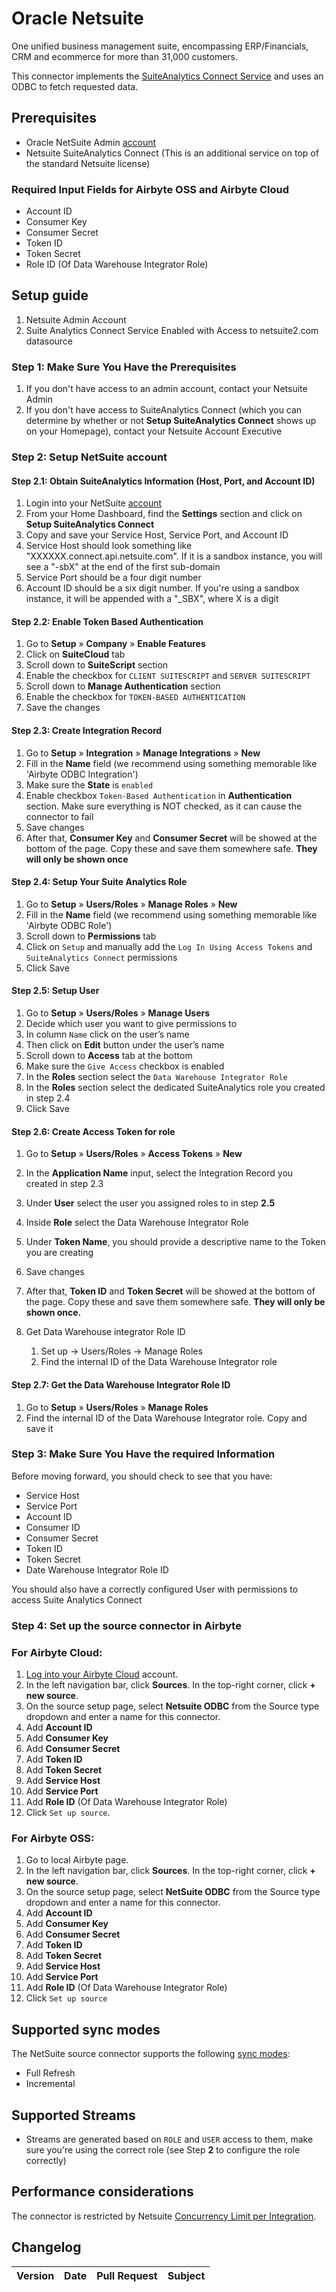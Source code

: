 # Oracle Netsuite

One unified business management suite, encompassing ERP/Financials, CRM and ecommerce for more than 31,000 customers.

This connector implements the [SuiteAnalytics Connect Service](https://www.netsuite.com/portal/products/analytics.shtml) and uses an ODBC to fetch requested data.

## Prerequisites

- Oracle NetSuite Admin [account](https://system.netsuite.com/pages/customerlogin.jsp?country=US)
- Netsuite SuiteAnalytics Connect (This is an additional service on top of the standard Netsuite license)

### Required Input Fields for Airbyte OSS and Airbyte Cloud

- Account ID
- Consumer Key
- Consumer Secret
- Token ID
- Token Secret
- Role ID (Of Data Warehouse Integrator Role)

## Setup guide

1. Netsuite Admin Account
2. Suite Analytics Connect Service Enabled with Access to netsuite2.com datasource

### Step 1: Make Sure You Have the Prerequisites

1. If you don't have access to an admin account, contact your Netsuite Admin
2. If you don't have access to SuiteAnalytics Connect (which you can determine by whether or not **Setup SuiteAnalytics Connect** shows up on your Homepage), contact your Netsuite Account Executive

### Step 2: Setup NetSuite account

#### Step 2.1: Obtain SuiteAnalytics Information (Host, Port, and Account ID)

1. Login into your NetSuite [account](https://system.netsuite.com/pages/customerlogin.jsp?country=US)
2. From your Home Dashboard, find the **Settings** section and click on **Setup SuiteAnalytics Connect**
3. Copy and save your Service Host, Service Port, and Account ID
4. Service Host should look something like "XXXXXX.connect.api.netsuite.com". If it is a sandbox instance, you will see a "-sbX" at the end of the first sub-domain
5. Service Port should be a four digit number
6. Account ID should be a six digit number. If you're using a sandbox instance, it will be appended with a "\_SBX", where X is a digit

#### Step 2.2: Enable Token Based Authentication

1. Go to **Setup** » **Company** » **Enable Features**
2. Click on **SuiteCloud** tab
3. Scroll down to **SuiteScript** section
4. Enable the checkbox for `CLIENT SUITESCRIPT` and `SERVER SUITESCRIPT`
5. Scroll down to **Manage Authentication** section
6. Enable the checkbox for `TOKEN-BASED AUTHENTICATION`
7. Save the changes

#### Step 2.3: Create Integration Record

1. Go to **Setup** » **Integration** » **Manage Integrations** » **New**
2. Fill in the **Name** field (we recommend using something memorable like 'Airbyte ODBC Integration')
3. Make sure the **State** is `enabled`
4. Enable checkbox `Token-Based Authentication` in **Authentication** section. Make sure everything is NOT checked, as it can cause the connector to fail
5. Save changes
6. After that, **Consumer Key** and **Consumer Secret** will be showed at the bottom of the page. Copy these and save them somewhere safe. **They will only be shown once**

#### Step 2.4: Setup Your Suite Analytics Role

1. Go to **Setup** » **Users/Roles** » **Manage Roles** » **New**
2. Fill in the **Name** field (we recommend using something memorable like 'Airbyte ODBC Role')
3. Scroll down to **Permissions** tab
4. Click on `Setup` and manually add the `Log In Using Access Tokens` and `SuiteAnalytics Connect` permissions
5. Click Save

#### Step 2.5: Setup User

1. Go to **Setup** » **Users/Roles** » **Manage Users**
2. Decide which user you want to give permissions to
3. In column `Name` click on the user’s name
4. Then click on **Edit** button under the user’s name
5. Scroll down to **Access** tab at the bottom
6. Make sure the `Give Access` checkbox is enabled
7. In the **Roles** section select the `Data Warehouse Integrator Role`
8. In the **Roles** section select the dedicated SuiteAnalytics role you created in step 2.4
9. Click Save

#### Step 2.6: Create Access Token for role

1. Go to **Setup** » **Users/Roles** » **Access Tokens** » **New**
2. In the **Application Name** input, select the Integration Record you created in step 2.3
3. Under **User** select the user you assigned roles to in step **2.5**
4. Inside **Role** select the Data Warehouse Integrator Role
5. Under **Token Name**, you should provide a descriptive name to the Token you are creating
6. Save changes
7. After that, **Token ID** and **Token Secret** will be showed at the bottom of the page. Copy these and save them somewhere safe. **They will only be shown once.**

8. Get Data Warehouse integrator Role ID
   1. Set up -> Users/Roles -> Manage Roles
   2. Find the internal ID of the Data Warehouse Integrator role

#### Step 2.7: Get the Data Warehouse Integrator Role ID

1. Go to **Setup** » **Users/Roles** » **Manage Roles**
2. Find the internal ID of the Data Warehouse Integrator role. Copy and save it

### Step 3: Make Sure You Have the required Information

Before moving forward, you should check to see that you have:

- Service Host
- Service Port
- Account ID
- Consumer ID
- Consumer Secret
- Token ID
- Token Secret
- Date Warehouse Integrator Role ID

You should also have a correctly configured User with permissions to access Suite Analytics Connect

### Step 4: Set up the source connector in Airbyte

### For Airbyte Cloud:

1. [Log into your Airbyte Cloud](https://cloud.airbyte.com/workspaces) account.
2. In the left navigation bar, click **Sources**. In the top-right corner, click **+ new source**.
3. On the source setup page, select **Netsuite ODBC** from the Source type dropdown and enter a name for this connector.
4. Add **Account ID**
5. Add **Consumer Key**
6. Add **Consumer Secret**
7. Add **Token ID**
8. Add **Token Secret**
9. Add **Service Host**
10. Add **Service Port**
11. Add **Role ID** (Of Data Warehouse Integrator Role)
12. Click `Set up source`.

### For Airbyte OSS:

1. Go to local Airbyte page.
2. In the left navigation bar, click **Sources**. In the top-right corner, click **+ new source**.
3. On the source setup page, select **NetSuite ODBC** from the Source type dropdown and enter a name for this connector.
4. Add **Account ID**
5. Add **Consumer Key**
6. Add **Consumer Secret**
7. Add **Token ID**
8. Add **Token Secret**
9. Add **Service Host**
10. Add **Service Port**
11. Add **Role ID** (Of Data Warehouse Integrator Role)
12. Click `Set up source`

## Supported sync modes

The NetSuite source connector supports the following [sync modes](https://docs.airbyte.com/cloud/core-concepts#connection-sync-modes):

- Full Refresh
- Incremental

## Supported Streams

- Streams are generated based on `ROLE` and `USER` access to them, make sure you're using the correct role (see Step **2** to configure the role correctly)

## Performance considerations

The connector is restricted by Netsuite [Concurrency Limit per Integration](https://docs.oracle.com/en/cloud/saas/netsuite/ns-online-help/bridgehead_156224824287.html).

## Changelog

| Version | Date | Pull Request | Subject |
| :------ | :--- | :----------- | :------ |
